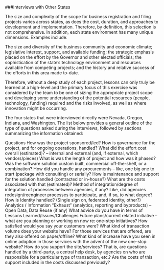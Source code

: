 ###Interviews with Other States

The size and complexity of the scope for business registration and filing projects varies across states, as does the cost, duration, and approaches to development and implementation.  Therefore, by definition, this selection is not comprehensive.  In addition, each state environment has many unique dimensions. Examples include: 

The size and diversity of the business community and economic climate; 
legislative interest, support, and available funding;
the strategic emphasis placed on the effort by the Governor and other elected officials; 
the sophistication of the state’s technology environment and resources available from competing projects; and
the history and relative success of the efforts in this area made to-date. 

Therefore, without a deep study of each project, lessons can only truly be learned at a high-level and the primary focus of this exercise was considered by the team to be one of sizing the appropriate project scope and developing some understanding of the potential resources (people, technology, funding) required and the risks involved, as well as where innovation might be occurring.

The four states that were interviewed directly were Nevada, Oregon, Indiana, and Washington.  The list below provides a general outline of the type of questions asked during the interviews, followed by sections summarizing the information obtained:

Questions
How was the project sponsored/led? 
How is governance for the project, and for ongoing operations, handled?
What did the effort cost overall (estimated)? – internal and external (and, if external, which vendors/pieces)
What is was the length of project and how was it phased?
Was the software solution custom built, commercial off-the-shelf, or a combination?
How did you handle any procurements – like, one big one to start (package with consulting) or serially?
How is maintenance and support for the solution handled (contracted or in-house?) What are the costs associated with that (estimated)?
Method of integration/degree of integration of processes between agencies, if any?  Like, did agencies redesign/reengineer processes to participate, and, if so, to what degree?
How is Identity handled? (Single sign on, federated identity, other?)
Analytics / Information “Exhaust” (analytics, reporting and byproducts) – Open Data, Data Reuse (if any)
What advice do you have in terms of Lessons Learned/Issues/Challenges
Future plans/current related initiative – what are you planning or working on now re: one-stop initiatives?
How satisfied would you say your customers were?
What kind of transaction volume does your website have?
For those services that are offered, are they also offered on paper/offline?  What kind of increase have you seen in online adoption in those services with the advent of the new one-stop website?
How do you support the site/services? That is, are questions handled by a third-party, a central help desk, by agencies on who are responsible for a particular type of transaction, etc.? Are the costs of this support included in the costs discussed previously?
